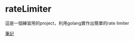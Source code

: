 # rateLimiter
這是一個練習用的project，利用golang實作出簡單的rate limiter

[筆記](https://hackmd.io/H4E8gcETSKCE7IOSvADWBQ?view)
